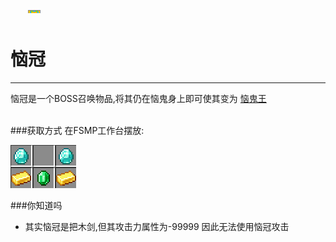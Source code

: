 恼冠
=

<hr>

<!DOCTYPE html>
<html lang="zh">
<head>
    <title>恼冠</title>
</head>
恼冠是一个BOSS召唤物品,将其仍在恼鬼身上即可使其变为
<a href="../vex_king">恼鬼王</a>
<br>
<body>
    <style>
        .img_pos{     
    position: relative;
    left: 5.6%;
    bottom: 160px;
    }
    </style>
    <img src="../assets/item/vexs_crown.png" class="img_pos" alt="图片缺失">
</body> 
</html>

###获取方式
在FSMP工作台摆放:

<img src="../assets/recipes/vexs_crown.png" alt="图片缺失">

###你知道吗

- 其实恼冠是把木剑,但其攻击力属性为-99999 因此无法使用恼冠攻击